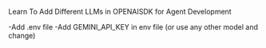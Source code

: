 Learn To Add Different LLMs in OPENAISDK for Agent Development

-Add .env file
-Add GEMINI_API_KEY in env file (or use any other model and change)
